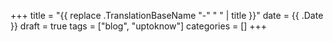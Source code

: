 +++
title = "{{ replace .TranslationBaseName "-" " " | title }}"
date = {{ .Date }}
draft = true
tags = ["blog", "uptoknow"]
categories = []
+++
